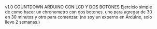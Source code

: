 v1.0
COUNTDOWN ARDUINO CON LCD Y DOS BOTONES
Ejercicio simple de como hacer un chronometro con dos botones, uno para agregar de 30 en 30 minutos y otro para comenzar.
(no soy un experno en Arduino, solo llevo 2 semanas.)
